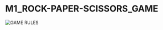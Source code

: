 # M1_ROCK-PAPER-SCISSORS_GAME

 ![GAME RULES](https://upload.wikimedia.org/wikipedia/commons/6/67/Rock-paper-scissors.svg)
 
